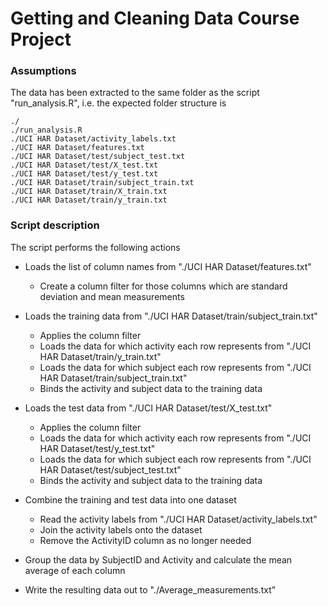 # Getting and Cleaning Data Course Project

### Assumptions

The data has been extracted to the same folder as the script "run_analysis.R", i.e. the expected folder structure is

	./
	./run_analysis.R
	./UCI HAR Dataset/activity_labels.txt
	./UCI HAR Dataset/features.txt
	./UCI HAR Dataset/test/subject_test.txt
	./UCI HAR Dataset/test/X_test.txt
	./UCI HAR Dataset/test/y_test.txt
	./UCI HAR Dataset/train/subject_train.txt
	./UCI HAR Dataset/train/X_train.txt
	./UCI HAR Dataset/train/y_train.txt


### Script description

The script performs the following actions

* Loads the list of column names from "./UCI HAR Dataset/features.txt"
	* Create a column filter for those columns which are standard deviation and mean measurements

* Loads the training data from "./UCI HAR Dataset/train/subject_train.txt"
	* Applies the column filter
	* Loads the data for which activity each row represents from "./UCI HAR Dataset/train/y_train.txt"
	* Loads the data for which subject each row represents from "./UCI HAR Dataset/train/subject_train.txt"
	* Binds the activity and subject data to the training data

* Loads the test data from "./UCI HAR Dataset/test/X_test.txt"
	* Applies the column filter
	* Loads the data for which activity each row represents from "./UCI HAR Dataset/test/y_test.txt"
	* Loads the data for which subject each row represents from "./UCI HAR Dataset/test/subject_test.txt"
	* Binds the activity and subject data to the training data

* Combine the training and test data into one dataset
	* Read the activity labels from "./UCI HAR Dataset/activity_labels.txt"
	* Join the activity labels onto the dataset
	* Remove the ActivityID column as no longer needed

* Group the data by SubjectID and Activity and calculate the mean average of each column
* Write the resulting data out to "./Average_measurements.txt"

